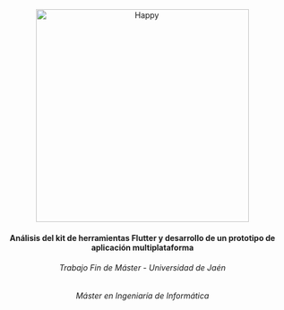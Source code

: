 <div align="center">
   <img src="https://raw.githubusercontent.com/flutter/website/master/src/_assets/image/flutter-lockup.png" alt="Happy" width="380"/>
   <h4>Análisis del kit de herramientas Flutter y desarrollo de un prototipo de aplicación multiplataforma</h4>
   <h6>Trabajo Fin de Máster - Universidad de Jaén </h6>
   <h6>Máster en Ingeniaría de Informática</h6>
</div>
